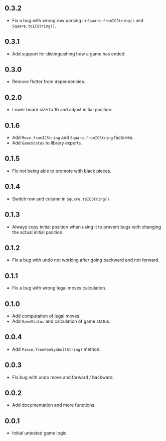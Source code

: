 ## 0.3.2

- Fix a bug with wrong row parsing in `Square.fromICString()` and `Square.toICString()`.

## 0.3.1

- Add support for distinguishing how a game has ended.

## 0.3.0

- Remove flutter from dependencies.

## 0.2.0

- Lower board size to 16 and adjust initial position.

## 0.1.6

- Add `Move.fromICString` and `Square.fromICString` factories.
- Add `GameStatus` to library exports.

## 0.1.5

- Fix not being able to promote with black pieces.

## 0.1.4

- Switch row and column in `Square.toICString()`.

## 0.1.3

- Always copy initial position when using it to prevent bugs with changing the actual initial position.

## 0.1.2

- Fix a bug with undo not working after going backward and not forward.

## 0.1.1

- Fix a bug with wrong legal moves calculation.

## 0.1.0

- Add computation of legal moves.
- Add `GameStatus` and calculation of game status.

## 0.0.4

- Add `Piece.fromFenSymbol(String)` method.

## 0.0.3

- Fix bug with undo move and forward / backward.

## 0.0.2

- Add documentation and more functions.

## 0.0.1

- Initial untested game logic.
